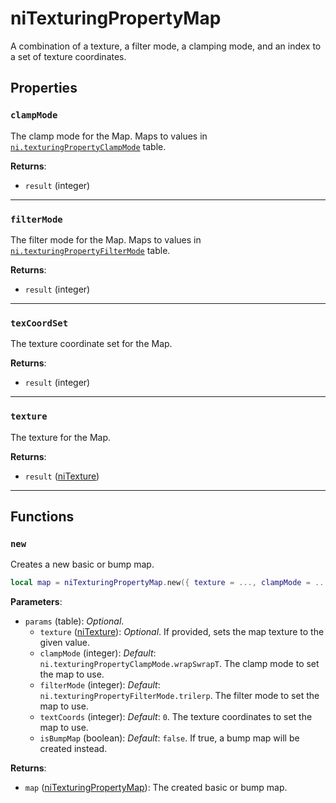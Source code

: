 # niTexturingPropertyMap
<div class="search_terms" style="display: none">nitexturingpropertymap, texturingpropertymap</div>

<!---
	This file is autogenerated. Do not edit this file manually. Your changes will be ignored.
	More information: https://github.com/MWSE/MWSE/tree/master/docs
-->

A combination of a texture, a filter mode, a clamping mode, and an index to a set of texture coordinates.

## Properties

### `clampMode`
<div class="search_terms" style="display: none">clampmode</div>

The clamp mode for the Map. Maps to values in [`ni.texturingPropertyClampMode`](https://mwse.github.io/MWSE/references/ni/texturing-property-clamp-modes/) table.

**Returns**:

* `result` (integer)

***

### `filterMode`
<div class="search_terms" style="display: none">filtermode</div>

The filter mode for the Map. Maps to values in [`ni.texturingPropertyFilterMode`](https://mwse.github.io/MWSE/references/ni/texturing-property-filter-modes/) table.

**Returns**:

* `result` (integer)

***

### `texCoordSet`
<div class="search_terms" style="display: none">texcoordset</div>

The texture coordinate set for the Map.

**Returns**:

* `result` (integer)

***

### `texture`
<div class="search_terms" style="display: none">texture</div>

The texture for the Map.

**Returns**:

* `result` ([niTexture](../types/niTexture.md))

***

## Functions

### `new`
<div class="search_terms" style="display: none">new</div>

Creates a new basic or bump map.

```lua
local map = niTexturingPropertyMap.new({ texture = ..., clampMode = ..., filterMode = ..., textCoords = ..., isBumpMap = ... })
```

**Parameters**:

* `params` (table): *Optional*.
	* `texture` ([niTexture](../types/niTexture.md)): *Optional*. If provided, sets the map texture to the given value.
	* `clampMode` (integer): *Default*: `ni.texturingPropertyClampMode.wrapSwrapT`. The clamp mode to set the map to use.
	* `filterMode` (integer): *Default*: `ni.texturingPropertyFilterMode.trilerp`. The filter mode to set the map to use.
	* `textCoords` (integer): *Default*: `0`. The texture coordinates to set the map to use.
	* `isBumpMap` (boolean): *Default*: `false`. If true, a bump map will be created instead.

**Returns**:

* `map` ([niTexturingPropertyMap](../types/niTexturingPropertyMap.md)): The created basic or bump map.

